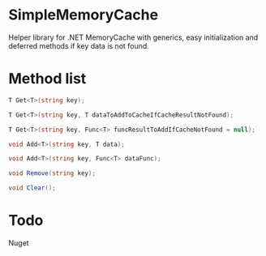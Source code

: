 # SimpleMemoryCache

Helper library for .NET MemoryCache with generics, easy initialization and deferred methods if key data is not found.

# Method list

```C#
T Get<T>(string key);

T Get<T>(string key, T dataToAddToCacheIfCacheResultNotFound);

T Get<T>(string key, Func<T> funcResultToAddIfCacheNotFound = null);

void Add<T>(string key, T data);

void Add<T>(string key, Func<T> dataFunc);

void Remove(string key);

void Clear();
```

# Todo

Nuget